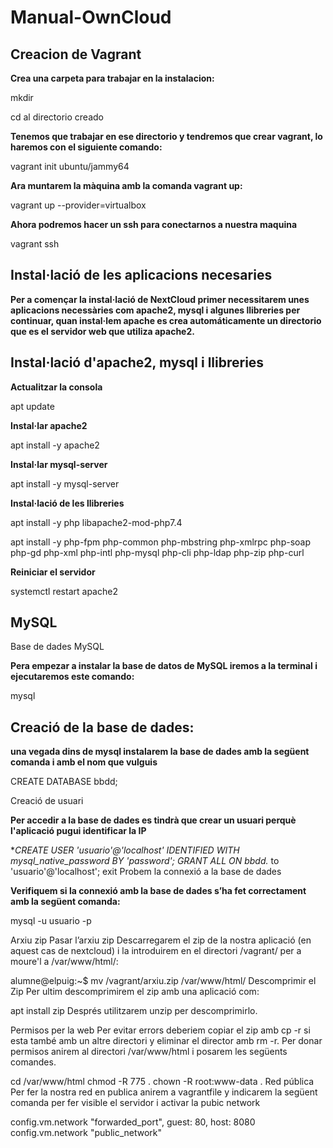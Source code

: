 # Manual-OwnCloud

## Creacion de Vagrant

**Crea una carpeta para trabajar en la instalacion:**

mkdir

cd al directorio creado

**Tenemos que trabajar en ese directorio y tendremos que crear vagrant, lo haremos con el siguiente comando:**

vagrant init ubuntu/jammy64

**Ara muntarem la màquina amb la comanda vagrant up:**

vagrant up --provider=virtualbox

**Ahora podremos hacer un ssh para conectarnos a nuestra maquina**

vagrant ssh

## Instal·lació de les aplicacions necesaries

**Per a començar la instal·lació de NextCloud primer necessitarem unes aplicacions necessàries com apache2, mysql i algunes llibreries per continuar, quan instal·lem apache es crea automáticamente un directorio que es el servidor web que utiliza apache2.**

## Instal·lació d'apache2, mysql i llibreries

**Actualitzar la consola**

apt update

**Instal·lar apache2**

apt install -y apache2

**Instal·lar mysql-server**

apt install -y mysql-server

**Instal·lació de les llibreries**

apt install -y php libapache2-mod-php7.4

apt install -y php-fpm php-common php-mbstring php-xmlrpc php-soap php-gd php-xml php-intl php-mysql php-cli php-ldap php-zip php-curl

**Reiniciar el servidor**

systemctl restart apache2

## MySQL

Base de dades MySQL

**Pera empezar a instalar la base de datos de MySQL iremos a la terminal i ejecutaremos este comando:**

mysql

## Creació de la base de dades:

**una vegada dins de mysql instalarem la base de dades amb la següent comanda i amb el nom que vulguis**

CREATE DATABASE bbdd;

Creació de usuari

**Per accedir a la base de dades es tindrà que crear un usuari perquè l'aplicació pugui identificar la IP**

**CREATE USER 'usuario'@'localhost' IDENTIFIED WITH mysql_native_password BY 'password';
GRANT ALL ON bbdd.* to 'usuario'@'localhost';
exit
Probem la connexió a la base de dades

**Verifiquem si la connexió amb la base de dades s’ha fet correctament amb la següent comanda:**

mysql -u usuario -p

Arxiu zip
Pasar l’arxiu zip
Descarregarem el zip de la nostra aplicació (en aquest cas de nextcloud) i la introduirem en el directori /vagrant/ per a moure'l a /var/www/html/:

alumne@elpuig:~$ mv /vagrant/arxiu.zip /var/www/html/
Descomprimir el Zip
Per ultim descomprimirem el zip amb una aplicació com:

apt install zip
Després utilitzarem unzip per descomprimirlo.

Permisos per la web
Per evitar errors deberiem copiar el zip amb cp -r si esta també amb un altre directori y eliminar el director amb rm -r. Per donar permisos anirem al directori /var/www/html i posarem les següents comandes.

cd /var/www/html
chmod -R 775 .
chown -R root:www-data .
Red pública
Per fer la nostra red en publica anirem a vagrantfile y indicarem la següent comanda per fer visible el servidor i activar la pubic network

config.vm.network "forwarded_port", guest: 80, host: 8080
config.vm.network "public_network"
